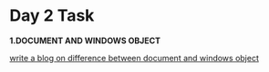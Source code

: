 # Day 2 Task
**1.DOCUMENT AND WINDOWS OBJECT**

[write a blog on difference between document and windows object](https://docs.google.com/document/d/1Ii0nWX19Gq7Cu_gx7s0FWdnE7hk8kH8qyYGUHaOwLt8/edit?usp=sharing)